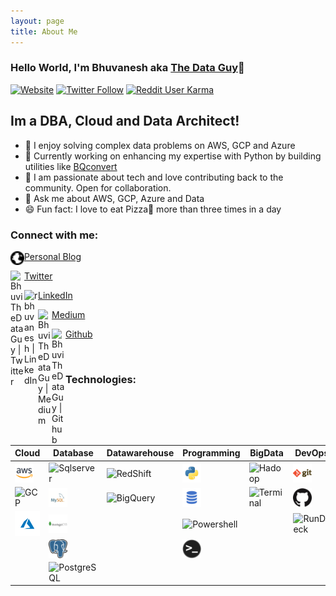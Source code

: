 ```yaml
---
layout: page
title: About Me
---
```

### Hello World, I'm Bhuvanesh   aka [The Data Guy](https://thedataguy.in)👋
[![Website](https://img.shields.io/website?label=TheDataGuy.IN&style=for-the-badge&up_message=UP&url=https%3A%2F%2Fthedataguy.in)](https://thedataguy.in)
[![Twitter Follow](https://img.shields.io/twitter/follow/BhuviTheDataGuy?color=%231DA1F2&label=Follow%20me%20on%20Twitter&logo=Twitter&style=for-the-badge)](https://twitter.com/BhuviTheDataGuy)
[![Reddit User Karma](https://img.shields.io/reddit/user-karma/combined/TheSQLadmin?label=Reddit%20Karma&logo=reddit&style=for-the-badge)](https://reddit.com/u/thesqladmin)

## Im a DBA, Cloud and Data Architect!

- 🔭 I enjoy solving complex data problems on AWS, GCP and Azure
- 🌱 Currently working on enhancing my expertise with Python by building utilities like [BQconvert](https://github.com/searceinc/BQconvert)
- 👯 I am passionate about tech and love contributing back to the community. Open for collaboration. 
- 💬 Ask me about AWS, GCP, Azure and Data
- 😄 Fun fact: I love to eat Pizza🍕 more than three times in a day

### Connect with me:

[<img align="left" alt="thedataguy.in" width="22px" src="https://raw.githubusercontent.com/iconic/open-iconic/master/svg/globe.svg" />]()   [Personal Blog](https://thedataguy.in)

[<img align="left" alt="BhuviTheDataGuy | Twitter" width="22px" src="https://cdn.jsdelivr.net/npm/simple-icons@v3/icons/twitter.svg" />]()   [Twitter](https://twitter.com/BhuviTheDataGuy)

[<img align="left" alt="rbhuvanesh | LinkedIn" width="22px" src="https://cdn.jsdelivr.net/npm/simple-icons@v3/icons/linkedin.svg" />]()   [LinkedIn](https://www.linkedin.com/in/rbhuvanesh/)

[<img align="left" alt="BhuviTheDataGuy | Medium" width="22px" src="https://cdn.jsdelivr.net/npm/simple-icons@v3/icons/medium.svg" />]()   [Medium](https://medium.com/@BhuviTheDataGuy)

[<img align="left" alt="BhuviTheDataGuy | Github" width="22px" src="https://simpleicons.org/icons/github.svg" />]()   [Github](https://github.com/BhuviTheDataGuy)


<br />

### Technologies:

| Cloud                                                                                                                                                                | Database                                                                                                                                                                            | Datawarehouse                                                                                                                                               | Programming                                                                                                                                                                   | BigData                                                                                                                             | DevOps                                                                                                                                                                  |
|----------------------------------------------------------------------------------------------------------------------------------------------------------------------|-------------------------------------------------------------------------------------------------------------------------------------------------------------------------------------|-------------------------------------------------------------------------------------------------------------------------------------------------------------|-------------------------------------------------------------------------------------------------------------------------------------------------------------------------------|-------------------------------------------------------------------------------------------------------------------------------------|-------------------------------------------------------------------------------------------------------------------------------------------------------------------------|
| <img align="center" alt="AWS" width="30px" src="https://raw.githubusercontent.com/github/explore/fbceb94436312b6dacde68d122a5b9c7d11f9524/topics/aws/aws.png" />       | <img align="center" alt="Sqlserver" width="30px" src="https://seeklogo.com/images/M/microsoft-sql-server-logo-96AF49E2B3-seeklogo.com.png" />                                         | <img align="center" alt="RedShift" width="30px" src="https://cdn2.iconfinder.com/data/icons/amazon-aws-stencils/100/Database_copy_Amazon_RedShift-512.png" /> | <img align="center" alt="Python" width="30px" src="https://raw.githubusercontent.com/github/explore/80688e429a7d4ef2fca1e82350fe8e3517d3494d/topics/python/python.png" />       | <img align="center" alt="Hadoop" width="30px" src="https://seeklogo.com/images/H/hadoop-logo-D36814CB84-seeklogo.com.png" />          | <img align="center" alt="Git" width="30px" src="https://raw.githubusercontent.com/github/explore/80688e429a7d4ef2fca1e82350fe8e3517d3494d/topics/git/git.png" />          |
| <img align="center" alt="GCP" width="30px" src="https://seeklogo.com/images/G/google-cloud-logo-ADE788217F-seeklogo.com.png" />                                        | <img align="center" alt="MySQL" width="30px" src="https://raw.githubusercontent.com/github/explore/80688e429a7d4ef2fca1e82350fe8e3517d3494d/topics/mysql/mysql.png" />                | <img align="center" alt="BigQuery" width="30px" src="https://seeklogo.com/images/G/google-big-query-logo-AC63E7C329-seeklogo.com.png" />                      | <img align="center" alt="SQL" width="30px" src="https://raw.githubusercontent.com/github/explore/80688e429a7d4ef2fca1e82350fe8e3517d3494d/topics/sql/sql.png" />                | <img align="center" alt="Terminal" width="30px" src="https://seeklogo.com/images/E/elasticsearch-logo-C75C4578EC-seeklogo.com.png" /> | <img align="center" alt="GitHub" width="30px" src="https://raw.githubusercontent.com/github/explore/78df643247d429f6cc873026c0622819ad797942/topics/github/github.png" /> |
| <img align="center" alt="Azure" width="40px" src="https://raw.githubusercontent.com/github/explore/80688e429a7d4ef2fca1e82350fe8e3517d3494d/topics/azure/azure.png" /> | <img align="center" alt="MongoDB" width="30px" src="https://raw.githubusercontent.com/github/explore/80688e429a7d4ef2fca1e82350fe8e3517d3494d/topics/mongodb/mongodb.png" />          |                                                                                                                                                             | <img align="center" alt="Powershell" width="30px" src="https://upload.wikimedia.org/wikipedia/commons/2/2f/PowerShell_5.0_icon.png" />                                          |                                                                                                                                     | <img align="center" alt="RunDeck" width="30px" src="https://rundeck.org/images/rundeck2-512.png" />                                                                       |
|                                                                                                                                                                      | <img align="center" alt="PostgreSQL" width="30px" src="https://raw.githubusercontent.com/github/explore/80688e429a7d4ef2fca1e82350fe8e3517d3494d/topics/postgresql/postgresql.png" /> |                                                                                                                                                             | <img align="center" alt="Terminal" width="30px" src="https://raw.githubusercontent.com/github/explore/80688e429a7d4ef2fca1e82350fe8e3517d3494d/topics/terminal/terminal.png" /> |                                                                                                                                     |                                                                                                                                                                         |
|                                                                                                                                                                      | <img align="center" alt="PostgreSQL" width="30px" src="https://seeklogo.com/images/R/redis-logo-E403D4DD6A-seeklogo.com.png" />                                                       |                                                                                                                                                             |                                                                                                                                                                               |                                                                                                                                     |                                                                                                                                                                         |
<br />